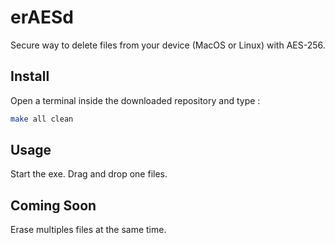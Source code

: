 # erAESd
Secure way to delete files from your device (MacOS or Linux) with AES-256.  
 
## Install

Open a terminal inside the downloaded repository and type :  
```zsh
make all clean
```
## Usage
Start the exe.
Drag and drop one files.

## Coming Soon

Erase multiples files at the same time.
